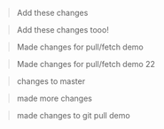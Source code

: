 
> Add these changes

> Add these changes tooo!

> Made changes for pull/fetch demo

> Made changes for pull/fetch demo 22


> changes to master

> made more changes

>made changes to git pull demo

